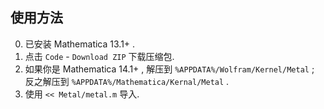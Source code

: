 ## 使用方法

0. 已安装 Mathematica 13.1+ .
1. 点击 `Code` - `Download ZIP` 下载压缩包. 
2. 如果你是 Mathematica 14.1+ , 解压到 `%APPDATA%/Wolfram/Kernel/Metal` ; 反之解压到 `%APPDATA%/Mathematica/Kernal/Metal` . 
3. 使用 `<< Metal/metal.m` 导入. 